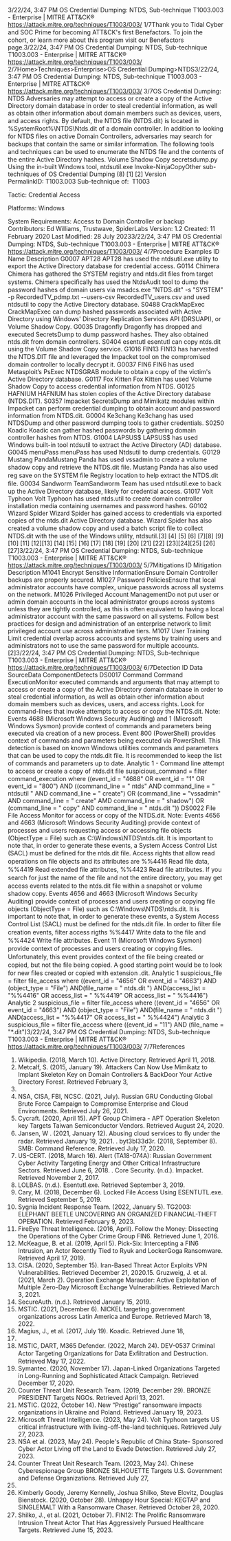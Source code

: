 3/22/24, 3:47 PM OS Credential Dumping: NTDS, Sub-technique T1003.003 - Enterprise | MITRE ATT&CK®
https://attack.mitre.org/techniques/T1003/003/ 1/7Thank you to Tidal Cyber and SOC Prime for becoming ATT&CK's ﬁrst Benefactors. To join the cohort, or learn more about this program visit our
Benefactors page.3/22/24, 3:47 PM OS Credential Dumping: NTDS, Sub-technique T1003.003 - Enterprise | MITRE ATT&CK®
https://attack.mitre.org/techniques/T1003/003/ 2/7Home>Techniques>Enterprise>OS Credential Dumping>NTDS3/22/24, 3:47 PM OS Credential Dumping: NTDS, Sub-technique T1003.003 - Enterprise | MITRE ATT&CK®
https://attack.mitre.org/techniques/T1003/003/ 3/7OS Credential Dumping: NTDS
Adversaries may attempt to access or create a copy of the Active Directory domain database in order to steal credential information, as well
as obtain other information about domain members such as devices, users, and access rights. By default, the NTDS ﬁle (NTDS.dit) is
located in %SystemRoot%\NTDS\Ntds.dit of a domain controller.
In addition to looking for NTDS ﬁles on active Domain Controllers, adversaries may search for backups that contain the same or similar
information.
The following tools and techniques can be used to enumerate the NTDS ﬁle and the contents of the entire Active Directory hashes.
Volume Shadow Copy
secretsdump.py
Using the in-built Windows tool, ntdsutil.exe
Invoke-NinjaCopyOther sub-techniques of OS Credential Dumping (8)
[1]
[2]
Version PermalinkID: T1003.003
Sub-technique of:  T1003

Tactic: Credential Access

Platforms: Windows

System Requirements: Access to Domain Controller or backup
Contributors: Ed Williams, Trustwave, SpiderLabs
Version: 1.2
Created: 11 February 2020
Last Modiﬁed: 28 July 20233/22/24, 3:47 PM OS Credential Dumping: NTDS, Sub-technique T1003.003 - Enterprise | MITRE ATT&CK®
https://attack.mitre.org/techniques/T1003/003/ 4/7Procedure Examples
ID Name Description
G0007 APT28 APT28 has used the ntdsutil.exe utility to export the Active Directory database for credential access.
G0114 Chimera Chimera has gathered the SYSTEM registry and ntds.dit ﬁles from target systems. Chimera speciﬁcally
has used the NtdsAudit tool to dump the password hashes of domain users via msadcs.exe "NTDS.dit"
-s "SYSTEM" -p RecordedTV\_pdmp.txt --users-csv RecordedTV\_users.csv and used ntdsutil to copy
the Active Directory database.
S0488 CrackMapExec CrackMapExec can dump hashed passwords associated with Active Directory using Windows' Directory
Replication Services API (DRSUAPI), or Volume Shadow Copy.
G0035 Dragonﬂy Dragonﬂy has dropped and executed SecretsDump to dump password hashes. They also obtained ntds.dit
from domain controllers.
S0404 esentutl esentutl can copy ntds.dit using the Volume Shadow Copy service.
G1016 FIN13 FIN13 has harvested the NTDS.DIT ﬁle and leveraged the Impacket tool on the compromised domain
controller to locally decrypt it.
G0037 FIN6 FIN6 has used Metasploit’s PsExec NTDSGRAB module to obtain a copy of the victim's Active Directory
database.
G0117 Fox Kitten Fox Kitten has used Volume Shadow Copy to access credential information from NTDS.
G0125 HAFNIUM HAFNIUM has stolen copies of the Active Directory database (NTDS.DIT).
S0357 Impacket SecretsDump and Mimikatz modules within Impacket can perform credential dumping to obtain account
and password information from NTDS.dit.
G0004 Ke3chang Ke3chang has used NTDSDump and other password dumping tools to gather credentials.
S0250 Koadic Koadic can gather hashed passwords by gathering domain controller hashes from NTDS.
G1004 LAPSUS$ LAPSUS$ has used Windows built-in tool ntdsutil to extract the Active Directory (AD) database.
G0045 menuPass menuPass has used Ntdsutil to dump credentials.
G0129 Mustang
PandaMustang Panda has used vssadmin to create a volume shadow copy and retrieve the NTDS.dit ﬁle.
Mustang Panda has also used reg save on the SYSTEM ﬁle Registry location to help extract the NTDS.dit
ﬁle.
G0034 Sandworm
TeamSandworm Team has used ntdsutil.exe to back up the Active Directory database, likely for credential
access.
G1017 Volt Typhoon Volt Typhoon has used ntds.util to create domain controller installation media containing usernames and
password hashes.
G0102 Wizard Spider Wizard Spider has gained access to credentials via exported copies of the ntds.dit Active Directory
database. Wizard Spider has also created a volume shadow copy and used a batch script ﬁle to collect
NTDS.dit with the use of the Windows utility, ntdsutil.[3]
[4]
[5]
[6]
[7][8]
[9][10]
[11]
[12][13]
[14]
[15]
[16]
[17]
[18]
[19]
[20]
[21]
[22]
[23][24][25]
[26][27]3/22/24, 3:47 PM OS Credential Dumping: NTDS, Sub-technique T1003.003 - Enterprise | MITRE ATT&CK®
https://attack.mitre.org/techniques/T1003/003/ 5/7Mitigations
ID Mitigation Description
M1041 Encrypt Sensitive
InformationEnsure Domain Controller backups are properly secured.
M1027 Password
PoliciesEnsure that local administrator accounts have complex, unique passwords across all systems on the
network.
M1026 Privileged
Account
ManagementDo not put user or admin domain accounts in the local administrator groups across systems unless they
are tightly controlled, as this is often equivalent to having a local administrator account with the same
password on all systems. Follow best practices for design and administration of an enterprise network
to limit privileged account use across administrative tiers.
M1017 User Training Limit credential overlap across accounts and systems by training users and administrators not to use
the same password for multiple accounts.[2]3/22/24, 3:47 PM OS Credential Dumping: NTDS, Sub-technique T1003.003 - Enterprise | MITRE ATT&CK®
https://attack.mitre.org/techniques/T1003/003/ 6/7Detection
ID Data SourceData ComponentDetects
DS0017 Command Command
ExecutionMonitor executed commands and arguments that may attempt to access or create a copy of
the Active Directory domain database in order to steal credential information, as well as obtain
other information about domain members such as devices, users, and access rights. Look for
command-lines that invoke attempts to access or copy the NTDS.dit.
Note: Events 4688 (Microsoft Windows Security Auditing) and 1 (Microsoft Windows Sysmon)
provide context of commands and parameters being executed via creation of a new process.
Event 800 (PowerShell) provides context of commands and parameters being executed via
PowerShell. This detection is based on known Windows utilities commands and parameters
that can be used to copy the ntds.dit ﬁle. It is recommended to keep the list of commands and
parameters up to date.
Analytic 1 - Command line attempt to access or create a copy of
ntds.dit ﬁle
suspicious\_command = filter command\_execution where ((event\_id = "4688" OR
event\_id = "1" OR event\_id = "800") AND ((command\_line = " ntds" AND
command\_line = " ntdsutil " AND command\_line = " create") OR (command\_line =
"vssadmin" AND command\_line = " create" AMD command\_line = " shadow") OR
(command\_line = " copy" AND command\_line = " ntds.dit "))
DS0022 File File Access Monitor for access or copy of the NTDS.dit.
Note: Events 4656 and 4663 (Microsoft Windows Security Auditing) provide context of
processes and users requesting access or accessing ﬁle objects (ObjectType = File) such as
C:\Windows\NTDS\ntds.dit. It is important to note that, in order to generate these events, a
System Access Control List (SACL) must be deﬁned for the ntds.dit ﬁle. Access rights that
allow read operations on ﬁle objects and its attributes are %%4416 Read ﬁle data, %%4419
Read extended ﬁle attributes, %%4423 Read ﬁle attributes. If you search for just the name of
the ﬁle and not the entire directory, you may get access events related to the ntds.dit ﬁle within
a snapshot or volume shadow copy.
Events 4656 and 4663 (Microsoft Windows Security Auditing) provide context of processes
and users creating or copying ﬁle objects (ObjectType = File) such as
C:\Windows\NTDS\ntds.dit. It is important to note that, in order to generate these events, a
System Access Control List (SACL) must be deﬁned for the ntds.dit ﬁle. In order to ﬁlter ﬁle
creation events, ﬁlter access rigths %%4417 Write data to the ﬁle and %%4424 Write ﬁle
attributes.
Event 11 (Microsoft Windows Sysmon) provide context of processes and users creating or
copying ﬁles. Unfortunately, this event provides context of the ﬁle being created or copied, but
not the ﬁle being copied. A good starting point would be to look for new ﬁles created or copied
with extension .dit.
Analytic 1
suspicious\_file = filter file\_access where ((event\_id = "4656" OR event\_id =
"4663") AND (object\_type = "File") AND(file\_name = " ntds.dit ") AND(access\_list
= "%%4416" OR access\_list = " %%4419" OR access\_list = " %%4416")
Analytic 2
suspicious\_file = filter file\_access where ((event\_id = "4656" OR event\_id =
"4663") AND (object\_type = "File") AND(file\_name = " ntds.dit ") AND(access\_list
= "%%4417" OR access\_list = " %%4424")
Analytic 3
suspicious\_file = filter file\_access where ((event\_id = "11") AND (file\_name =
"\*.dit")3/22/24, 3:47 PM OS Credential Dumping: NTDS, Sub-technique T1003.003 - Enterprise | MITRE ATT&CK®
https://attack.mitre.org/techniques/T1003/003/ 7/7References
1. Wikipedia. (2018, March 10). Active Directory. Retrieved April
11, 2018.
2. Metcalf, S. (2015, January 19). Attackers Can Now Use
Mimikatz to Implant Skeleton Key on Domain Controllers &
BackDoor Your Active Directory Forest. Retrieved February 3,
2015.
3. NSA, CISA, FBI, NCSC. (2021, July). Russian GRU Conducting
Global Brute Force Campaign to Compromise Enterprise and
Cloud Environments. Retrieved July 26, 2021.
4. Cycraft. (2020, April 15). APT Group Chimera - APT Operation
Skeleton key Targets Taiwan Semiconductor Vendors.
Retrieved August 24, 2020.
5. Jansen, W . (2021, January 12). Abusing cloud services to ﬂy
under the radar. Retrieved January 19, 2021.
. byt3bl33d3r. (2018, September 8). SMB: Command Reference.
Retrieved July 17, 2020.
7. US-CERT. (2018, March 16). Alert (TA18-074A): Russian
Government Cyber Activity Targeting Energy and Other Critical
Infrastructure Sectors. Retrieved June 6, 2018.
. Core Security. (n.d.). Impacket. Retrieved November 2, 2017.
9. LOLBAS. (n.d.). Esentutl.exe. Retrieved September 3, 2019.
10. Cary, M. (2018, December 6). Locked File Access Using
ESENTUTL.exe. Retrieved September 5, 2019.
11. Sygnia Incident Response Team. (2022, January 5). TG2003:
ELEPHANT BEETLE UNCOVERING AN ORGANIZED
FINANCIAL-THEFT OPERATION. Retrieved February 9, 2023.
12. FireEye Threat Intelligence. (2016, April). Follow the Money:
Dissecting the Operations of the Cyber Crime Group FIN6.
Retrieved June 1, 2016.
13. McKeague, B. et al. (2019, April 5). Pick-Six: Intercepting a
FIN6 Intrusion, an Actor Recently Tied to Ryuk and
LockerGoga Ransomware. Retrieved April 17, 2019.
14. CISA. (2020, September 15). Iran-Based Threat Actor Exploits
VPN Vulnerabilities. Retrieved December 21, 2020.15. Gruzweig, J. et al. (2021, March 2). Operation Exchange
Marauder: Active Exploitation of Multiple Zero-Day Microsoft
Exchange Vulnerabilities. Retrieved March 3, 2021.
1. SecureAuth. (n.d.). Retrieved January 15, 2019.
17. MSTIC. (2021, December 6). NICKEL targeting government
organizations across Latin America and Europe. Retrieved
March 18, 2022.
1. Magius, J., et al. (2017, July 19). Koadic. Retrieved June 18,
2018.
19. MSTIC, DART, M365 Defender. (2022, March 24). DEV-0537
Criminal Actor Targeting Organizations for Data Exﬁltration
and Destruction. Retrieved May 17, 2022.
20. Symantec. (2020, November 17). Japan-Linked Organizations
Targeted in Long-Running and Sophisticated Attack
Campaign. Retrieved December 17, 2020.
21. Counter Threat Unit Research Team. (2019, December 29).
BRONZE PRESIDENT Targets NGOs. Retrieved April 13, 2021.
22. MSTIC. (2022, October 14). New “Prestige” ransomware
impacts organizations in Ukraine and Poland. Retrieved
January 19, 2023.
23. Microsoft Threat Intelligence. (2023, May 24). Volt Typhoon
targets US critical infrastructure with living-off-the-land
techniques. Retrieved July 27, 2023.
24. NSA et al. (2023, May 24). People's Republic of China State-
Sponsored Cyber Actor Living off the Land to Evade Detection.
Retrieved July 27, 2023.
25. Counter Threat Unit Research Team. (2023, May 24). Chinese
Cyberespionage Group BRONZE SILHOUETTE Targets U.S.
Government and Defense Organizations. Retrieved July 27,
2023.
2. Kimberly Goody, Jeremy Kennelly, Joshua Shilko, Steve
Elovitz, Douglas Bienstock. (2020, October 28). Unhappy Hour
Special: KEGTAP and SINGLEMALT With a Ransomware
Chaser. Retrieved October 28, 2020.
27. Shilko, J., et al. (2021, October 7). FIN12: The Proliﬁc
Ransomware Intrusion Threat Actor That Has Aggressively
Pursued Healthcare Targets. Retrieved June 15, 2023.